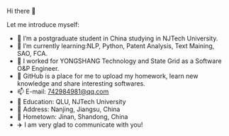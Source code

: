  Hi there 👋

Let me introduce myself:

- 👏 I’m a postgraduate student in China studying in NJTech University. 
- 🌱 I’m currently learning:NLP, Python, Patent Analysis, Text Maining, SAO, FCA.
- 👯 I worked for YONGSHANG Technology and State Grid as a Software O&P Engineer.
- 🤔 GitHub is a place for me to upload my homework, learn new knowledge and share interesting softwares.
- 📫 E-mail: 742984981@qq.com
- 📘 Education: QLU, NJTech University
- 📲 Address: Nanjing, Jiangsu, China
- 🌇 Hometown: Jinan, Shandong, China
- ✈️ I am very glad to communicate with you!
